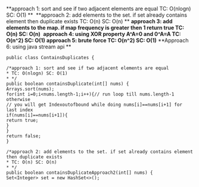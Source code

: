 **approach 1: sort and see if two adjacent elements are equal
TC: O(nlogn) SC: O(1)
**
​
**approach 2: add elements to the set. if set already contains element then duplicate exists
TC: O(n) SC: O(n)
**
**approach 3: add elements to the map. if map frequency is greater then 1 return true
TC: O(n) SC: O(n)**
​
**approach 4: using XOR property A^A=0 and 0^A=A
TC: O(n^2) SC: O(1)**
​
**approach 5: brute force
TC: O(n^2) SC: O(1)**
**Approach 6: using java stream api **
```
public class ContainsDuplicates {
​
/*approach 1: sort and see if two adjacent elements are equal
* TC: O(nlogn) SC: O(1)
* */
public boolean containsDuplicate(int[] nums) {
Arrays.sort(nums);
for(int i=0;i<nums.length-1;i++){// run loop till nums.length-1 otherwise
// you will get Indexoutofbound while doing nums[i]==nums[i+1] for last index
if(nums[i]==nums[i+1]){
return true;
}
}
return false;
}
​
/*approach 2: add elements to the set. if set already contains element then duplicate exists
* TC: O(n) SC: O(n)
* */
public boolean containsDuplicateApproach2(int[] nums) {
Set<Integer> set = new HashSet<>();